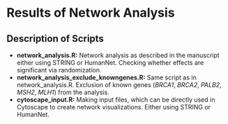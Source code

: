 # Results of Network Analysis

## Description of Scripts
* **network_analysis.R:** Network analysis as described in the manuscript either using STRING or HumanNet. Checking whether effects are significant via randomization.
* **network_analysis_exclude_knowngenes.R:** Same script as in network_analysis.R. Exclusion of known genes (*BRCA1*, *BRCA2*, *PALB2*, *MSH2*, *MLH1*) from the analysis.
* **cytoscape_input.R:** Making input files, which can be directly used in Cytoscape to create network visualizations. Either using STRING or HumanNet.
